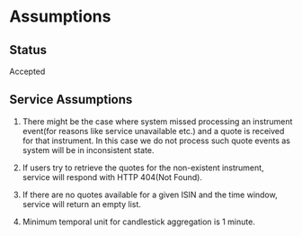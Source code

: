 # Assumptions

## Status

Accepted

## Service Assumptions
1. There might be the case where system missed processing an instrument event(for reasons like service unavailable etc.)
and a quote is received for that instrument. In this case we do not process such quote events as system will be in inconsistent
state.

2. If users try to retrieve the quotes for the non-existent instrument, service will respond with HTTP 404(Not Found).

3. If there are no quotes available for a given ISIN and the time window, service will return an empty list.

4. Minimum temporal unit for candlestick aggregation is 1 minute.      
